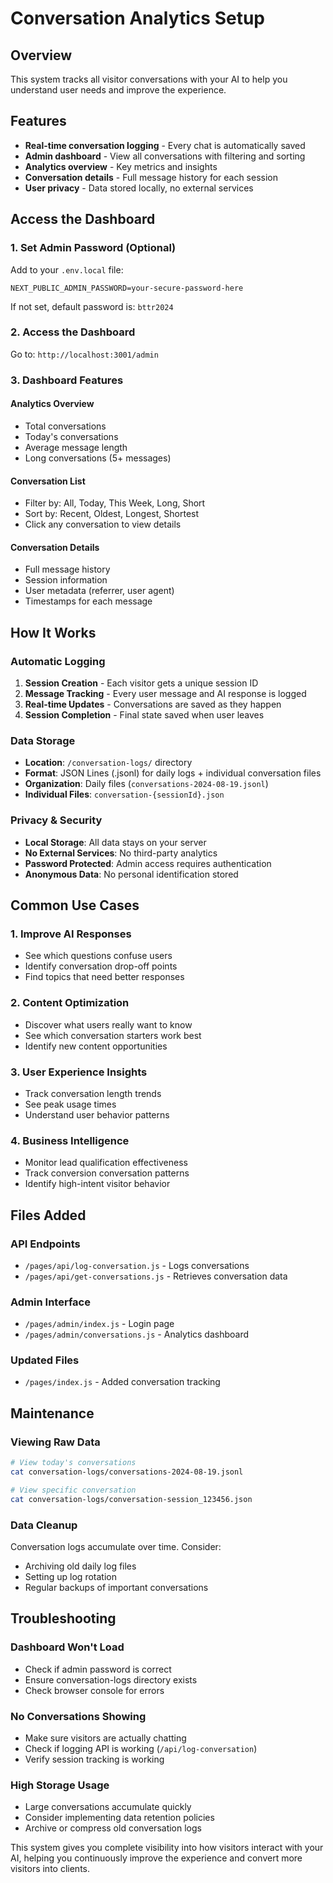 # Conversation Analytics Setup

## Overview
This system tracks all visitor conversations with your AI to help you understand user needs and improve the experience.

## Features
- **Real-time conversation logging** - Every chat is automatically saved
- **Admin dashboard** - View all conversations with filtering and sorting
- **Analytics overview** - Key metrics and insights
- **Conversation details** - Full message history for each session
- **User privacy** - Data stored locally, no external services

## Access the Dashboard

### 1. Set Admin Password (Optional)
Add to your `.env.local` file:
```
NEXT_PUBLIC_ADMIN_PASSWORD=your-secure-password-here
```

If not set, default password is: `bttr2024`

### 2. Access the Dashboard
Go to: `http://localhost:3001/admin`

### 3. Dashboard Features

#### Analytics Overview
- Total conversations
- Today's conversations  
- Average message length
- Long conversations (5+ messages)

#### Conversation List
- Filter by: All, Today, This Week, Long, Short
- Sort by: Recent, Oldest, Longest, Shortest
- Click any conversation to view details

#### Conversation Details
- Full message history
- Session information
- User metadata (referrer, user agent)
- Timestamps for each message

## How It Works

### Automatic Logging
1. **Session Creation** - Each visitor gets a unique session ID
2. **Message Tracking** - Every user message and AI response is logged
3. **Real-time Updates** - Conversations are saved as they happen
4. **Session Completion** - Final state saved when user leaves

### Data Storage
- **Location**: `/conversation-logs/` directory
- **Format**: JSON Lines (.jsonl) for daily logs + individual conversation files
- **Organization**: Daily files (`conversations-2024-08-19.jsonl`)
- **Individual Files**: `conversation-{sessionId}.json`

### Privacy & Security
- **Local Storage**: All data stays on your server
- **No External Services**: No third-party analytics
- **Password Protected**: Admin access requires authentication
- **Anonymous Data**: No personal identification stored

## Common Use Cases

### 1. Improve AI Responses
- See which questions confuse users
- Identify conversation drop-off points
- Find topics that need better responses

### 2. Content Optimization
- Discover what users really want to know
- See which conversation starters work best
- Identify new content opportunities

### 3. User Experience Insights
- Track conversation length trends
- See peak usage times
- Understand user behavior patterns

### 4. Business Intelligence
- Monitor lead qualification effectiveness
- Track conversion conversation patterns
- Identify high-intent visitor behavior

## Files Added

### API Endpoints
- `/pages/api/log-conversation.js` - Logs conversations
- `/pages/api/get-conversations.js` - Retrieves conversation data

### Admin Interface
- `/pages/admin/index.js` - Login page
- `/pages/admin/conversations.js` - Analytics dashboard

### Updated Files
- `/pages/index.js` - Added conversation tracking

## Maintenance

### Viewing Raw Data
```bash
# View today's conversations
cat conversation-logs/conversations-2024-08-19.jsonl

# View specific conversation
cat conversation-logs/conversation-session_123456.json
```

### Data Cleanup
Conversation logs accumulate over time. Consider:
- Archiving old daily log files
- Setting up log rotation
- Regular backups of important conversations

## Troubleshooting

### Dashboard Won't Load
- Check if admin password is correct
- Ensure conversation-logs directory exists
- Check browser console for errors

### No Conversations Showing
- Make sure visitors are actually chatting
- Check if logging API is working (`/api/log-conversation`)
- Verify session tracking is working

### High Storage Usage
- Large conversations accumulate quickly
- Consider implementing data retention policies
- Archive or compress old conversation logs

This system gives you complete visibility into how visitors interact with your AI, helping you continuously improve the experience and convert more visitors into clients.